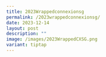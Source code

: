 ```yaml
---
title: 2023Wrappedconnexionsg
permalink: /2023wrappedconnexionsg/
date: 2023-12-14
layout: post
description: ""
image: /images/2023WrappedCXSG.png
variant: tiptap
---
```

